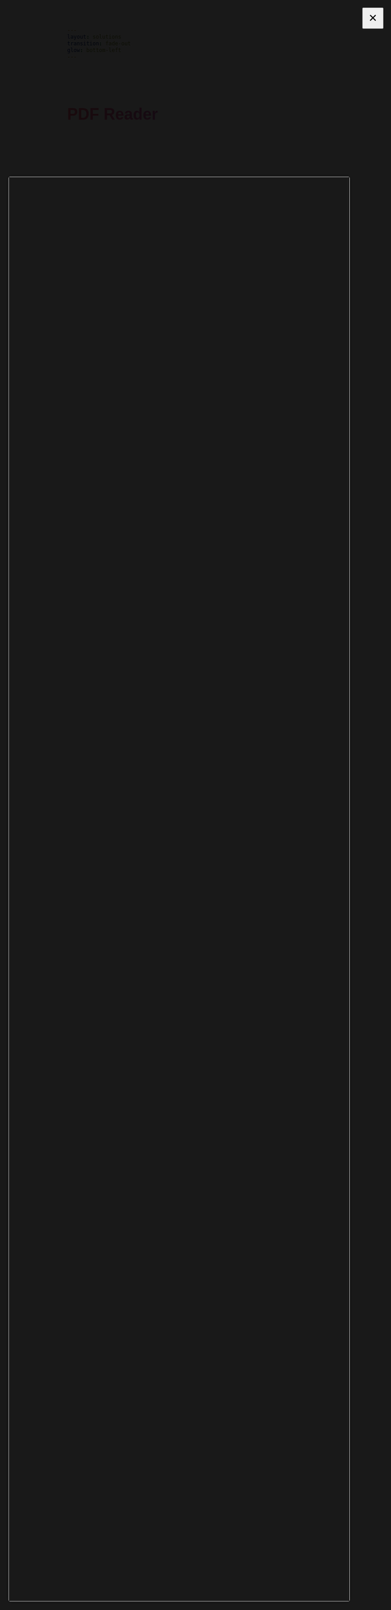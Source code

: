 ```yaml
---
layout: solutions
transition: fade-out
glow: bottom-left
---
```


<script setup lang="ts">
import { ref } from 'vue'

const firstImageSrc = '/images/img-solutions-pdf-reader-1.png'
const firstImageAlt = 'img-solutions-pdf-reader-1'

const secondImageSrc = '/images/img-solutions-pdf-reader-2.png'
const secondImageAlt = 'img-solutions-pdf-reader-2'

const isFullscreen = ref<boolean>(false)
const fullscreenImageSrc = ref<string>('')

const openFullscreen = (imageSrc: string): void => {
  fullscreenImageSrc.value = imageSrc
  isFullscreen.value = true
  document.body.style.overflow = 'hidden'
}

const closeFullscreen = (): void => {
  isFullscreen.value = false
  fullscreenImageSrc.value = ''
  document.body.style.overflow = 'auto'
}
</script>

::heading-title::

<h2>
  PDF Reader
</h2>

::heading-description::

<p>
  全方位的文件生態系統，提供一站式文件建立、編輯及管理服務，符合企業級安全標準，<br/>展開無縫接軌的文件工作流程。
</p>

::left-image::

<img
  :src="firstImageSrc"
  :alt="firstImageAlt"
  @click="openFullscreen(firstImageSrc)"
/>

::right-image::

<img
  :src="secondImageSrc"
  :alt="secondImageAlt"
  @click="openFullscreen(secondImageSrc)"
/>

::external-link::

<a href="https://pdf-reader.kdandoc.com" target="_blank">
  PDF Reader, Your Smart PDF Editor ↗︎
</a>

<div
  v-if="isFullscreen"
  class="fullscreen-overlay"
  @click="closeFullscreen"
>
  <img
    :src="fullscreenImageSrc"
    class="fullscreen-image"
    @click.stop
  />
  <button
    class="close-button"
    @click="closeFullscreen"
  >
    ✕
  </button>
</div>


<style scoped>
h2 {
  font-family: 'Allumi Std', sans-serif;
  font-weight: 600;
  font-size: 36px;
  color: transparent;
  background: linear-gradient(to right, #fc6381 0%, #9e65ff 100%);
  background-clip: text;
}

p {
  font-family: 'Noto Sans TC', sans-serif;
  font-weight: 300;
  font-size: 20px;
  text-align: center;
  line-height: 1.5;
  color: #ffffff;
  opacity: 0.8;
}

img {
  display: block;
  border-radius: 4px;
  box-shadow: 0 0 12px 0 rgba(0, 0, 0, 0.25);
  transition: all 0.2s ease-in-out;
  cursor: pointer;

  &:hover {
    scale: 1.01;
  }
}

.fullscreen-overlay {
  position: fixed;
  z-index: 9999;
  top: 0;
  left: 0;
  display: flex;
  align-items: center;
  justify-content: center;
  width: 100%;
  height: 100%;
  background: rgba(0, 0, 0, 0.9);
  cursor: pointer;
}

.fullscreen-image {
  position: absolute;
  width: 80%;
  height: 80%;
  cursor: default;

  &:hover {
    scale: none;
  }
}

.close-button {
  position: absolute;
  top: 20px;
  right: 20px;
  padding: 8px 12px;
  font-size: 24px;
  cursor: pointer;
}

a {
  font-family: 'Allumi Std', sans-serif;
  font-weight: 600;
  font-size: 12px;
  color: #ffffff;

  &:hover {
    text-decoration: underline;
  }
}
</style>

<!--
首先，是我們的核心產品── KDAN PDF Reader。

KDAN 從 PDF 技術起家，憑藉十幾年的耕耘，我們的 RD 團隊自行研發 PDF 底層庫，從而延伸出 OCR、格式轉換、文件結構萃取到 AI 摘要等全方位能力。

目的只有一個：讓使用者在任何裝置都能透過我們的產品，製作出屬於自己的工作流程。
-->
